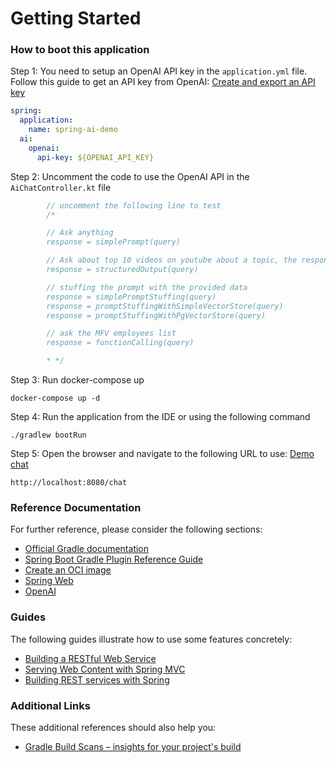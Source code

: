 # Getting Started

### How to boot this application

Step 1: You need to setup an OpenAI API key in the `application.yml` file.
Follow this guide to get an API key from
OpenAI: [Create and export an API key](https://platform.openai.com/docs/quickstart#create-and-export-an-api-key)

```yaml
spring:
  application:
    name: spring-ai-demo
  ai:
    openai:
      api-key: ${OPENAI_API_KEY}
```

Step 2: Uncomment the code to use the OpenAI API in the `AiChatController.kt` file

```java
        // uncomment the following line to test
        /*

        // Ask anything
        response = simplePrompt(query)

        // Ask about top 10 videos on youtube about a topic, the response is in a structured format
        response = structuredOutput(query)

        // stuffing the prompt with the provided data
        response = simplePromptStuffing(query)
        response = promptStuffingWithSimpleVectorStore(query)
        response = promptStuffingWithPgVectorStore(query)

        // ask the MFV employees list
        response = functionCalling(query)

        * */
```

Step 3: Run docker-compose up

```shell
docker-compose up -d
```

Step 4: Run the application from the IDE or using the following command

```shell
./gradlew bootRun
```

Step 5: Open the browser and navigate to the following URL to use: [Demo chat](http://localhost:8080/chat)

```
http://localhost:8080/chat
```

### Reference Documentation

For further reference, please consider the following sections:

* [Official Gradle documentation](https://docs.gradle.org)
* [Spring Boot Gradle Plugin Reference Guide](https://docs.spring.io/spring-boot/3.4.0/gradle-plugin)
* [Create an OCI image](https://docs.spring.io/spring-boot/3.4.0/gradle-plugin/packaging-oci-image.html)
* [Spring Web](https://docs.spring.io/spring-boot/3.4.0/reference/web/servlet.html)
* [OpenAI](https://docs.spring.io/spring-ai/reference/api/chat/openai-chat.html)

### Guides

The following guides illustrate how to use some features concretely:

* [Building a RESTful Web Service](https://spring.io/guides/gs/rest-service/)
* [Serving Web Content with Spring MVC](https://spring.io/guides/gs/serving-web-content/)
* [Building REST services with Spring](https://spring.io/guides/tutorials/rest/)

### Additional Links

These additional references should also help you:

* [Gradle Build Scans – insights for your project's build](https://scans.gradle.com#gradle)
